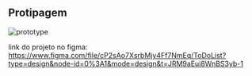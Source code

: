 ## Protipagem

![prototype](https://github.com/dev-Raffa/prototype-ToDoList/assets/113853780/d92491ef-25cf-4dbf-8871-f859759af180)

link do projeto no figma: https://www.figma.com/file/cP2sAo7XsrbMjy4Ff7NmEq/ToDoList?type=design&node-id=0%3A1&mode=design&t=JRM9aEui8WnBS3yb-1
